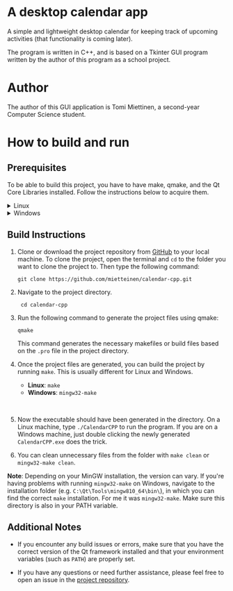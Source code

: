 # A desktop calendar app

A simple and lightweight desktop calendar for keeping track of upcoming activities (that functionality is coming later).

The program is written in C++, and is based on a Tkinter GUI program written by the author of this program as a school project.


# Author

The author of this GUI application is Tomi Miettinen, a second-year Computer Science student.


# How to build and run

## Prerequisites

To be able to build this project, you have to have make, qmake, and the Qt Core Libraries installed. Follow the instructions below to acquire them.
<details>
<summary>Linux</summary>

1. Install the dependencies via your system's package manager:

   <p><h5> Debian/Ubuntu </h5></p>

    ```shell
    sudo apt-get install make qtbase5-dev
    ```

2. Run `qmake --version` and `make --version` to make sure the tools are working as they should.
    - You may have to restart your shell session by reopening the terminal.
</details>

<details>
<summary>Windows</summary>

1. Download the [Qt OSS Installer](https://www.qt.io/download-qt-installer-oss) and run it.
2. When the installer prompts you to pick an installation, make a custom one.
3. Uncheck every box and check `{QT VERSION} -> MinGW x.x.x 64-bit` (recommended Qt version `>= 5.12.2`)
    - **Optional**: You can install the whole Qt Creator IDE if you desire. It should install all required packages.
4. Press 'Next' and wait for the installation to finish.
5. Add `C:\Qt\{QT VERSION}\{MINGW VERSION}\bin` and `C:\Qt\Tools\{MINGW VERSION}\bin` to `PATH`.
    - If you picked a drive other than `C:\`, adjust accordingly.
6. Run `qmake -version` and `mingw32-make -version` to make sure the tools are working as they should.
</details>

## Build Instructions

1. Clone or download the project repository from [GitHub](https://github.com/mietteinen/calendar-cpp) to your local machine. To clone the project, open the terminal and `cd` to the folder you want to clone the project to. Then type the following command:

    ``` shell
    git clone https://github.com/mietteinen/calendar-cpp.git
    ```

2. Navigate to the project directory.

   ``` shell
    cd calendar-cpp
    ```

3. Run the following command to generate the project files using qmake:
    
    ``` shell
   qmake
   ```
   This command generates the necessary makefiles or build files based on the `.pro` file in the project directory.

4. Once the project files are generated, you can build the project by running `make`. This is usually different for Linux and Windows.

   - **Linux**: `make`
   - **Windows**: `mingw32-make`  
<br>

5. Now the executable should have been generated in the directory. On a Linux machine, type `./CalendarCPP` to run the program. If you are on a Windows machine, just double clicking the newly generated `CalendarCPP.exe` does the trick.

6. You can clean unnecessary files from the folder with `make clean` or `mingw32-make clean`.

**Note**: Depending on your MinGW installation, the version can vary. If you're having problems with running `mingw32-make` on Windows, navigate to the installation folder (e.g. `C:\Qt\Tools\mingw810_64\bin\`), in which you can find the correct `make` installation. For me it was `mingw32-make`. Make sure this directory is also in your PATH variable.

## Additional Notes

- If you encounter any build issues or errors, make sure that you have the correct version of the Qt framework installed and that your environment variables (such as `PATH`) are properly set.

- If you have any questions or need further assistance, please feel free to open an issue in the [project repository](https://github.com/mietteinen/calendar-cpp/issues).
